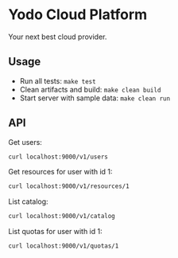# Yodo Cloud Platform

Your next best cloud provider.

## Usage

- Run all tests: `make test`
- Clean artifacts and build: `make clean build`
- Start server with sample data: `make clean run`

## API

Get users:

```sh
curl localhost:9000/v1/users
```

Get resources for user with id 1:

```sh
curl localhost:9000/v1/resources/1
```

List catalog:

```sh
curl localhost:9000/v1/catalog
```

List quotas for user with id 1:

```sh
curl localhost:9000/v1/quotas/1
```

